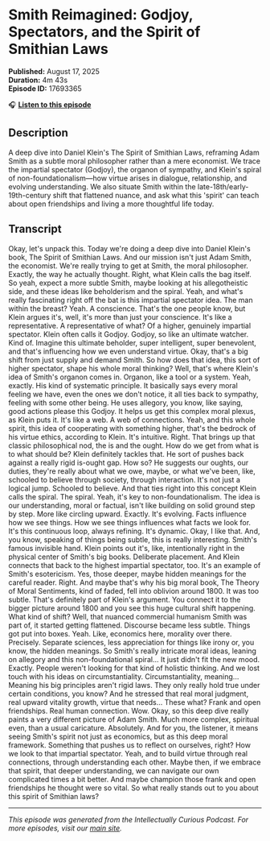 # Smith Reimagined: Godjoy, Spectators, and the Spirit of Smithian Laws

**Published:** August 17, 2025  
**Duration:** 4m 43s  
**Episode ID:** 17693365

🎧 **[Listen to this episode](https://intellectuallycurious.buzzsprout.com/2529712/episodes/17693365-smith-reimagined-godjoy-spectators-and-the-spirit-of-smithian-laws)**

## Description

A deep dive into Daniel Klein's The Spirit of Smithian Laws, reframing Adam Smith as a subtle moral philosopher rather than a mere economist. We trace the impartial spectator (Godjoy), the organon of sympathy, and Klein's spiral of non-foundationalism—how virtue arises in dialogue, relationship, and evolving understanding. We also situate Smith within the late-18th/early-19th-century shift that flattened nuance, and ask what this 'spirit' can teach about open friendships and living a more thoughtful life today.

## Transcript

Okay, let's unpack this. Today we're doing a deep dive into Daniel Klein's book, The Spirit of Smithian Laws. And our mission isn't just Adam Smith, the economist. We're really trying to get at Smith, the moral philosopher. Exactly, the way he actually thought. Right, what Klein calls the bag itself. So yeah, expect a more subtle Smith, maybe looking at his allegotheistic side, and these ideas like beholderism and the spiral. Yeah, and what's really fascinating right off the bat is this impartial spectator idea. The man within the breast? Yeah. A conscience. That's the one people know, but Klein argues it's, well, it's more than just your conscience. It's like a representative. A representative of what? Of a higher, genuinely impartial spectator. Klein often calls it Godjoy. Godjoy, so like an ultimate watcher. Kind of. Imagine this ultimate beholder, super intelligent, super benevolent, and that's influencing how we even understand virtue. Okay, that's a big shift from just supply and demand Smith. So how does that idea, this sort of higher spectator, shape his whole moral thinking? Well, that's where Klein's idea of Smith's organon comes in. Organon, like a tool or a system. Yeah, exactly. His kind of systematic principle. It basically says every moral feeling we have, even the ones we don't notice, it all ties back to sympathy, feeling with some other being. He uses allegory, you know, like saying, good actions please this Godjoy. It helps us get this complex moral plexus, as Klein puts it. It's like a web. A web of connections. Yeah, and this whole spirit, this idea of cooperating with something higher, that's the bedrock of his virtue ethics, according to Klein. It's intuitive. Right. That brings up that classic philosophical nod, the is and the ought. How do we get from what is to what should be? Klein definitely tackles that. He sort of pushes back against a really rigid is-ought gap. How so? He suggests our oughts, our duties, they're really about what we owe, maybe, or what we've been, like, schooled to believe through society, through interaction. It's not just a logical jump. Schooled to believe. And that ties right into this concept Klein calls the spiral. The spiral. Yeah, it's key to non-foundationalism. The idea is our understanding, moral or factual, isn't like building on solid ground step by step. More like circling upward. Exactly. It's evolving. Facts influence how we see things. How we see things influences what facts we look for. It's this continuous loop, always refining. It's dynamic. Okay, I like that. And, you know, speaking of things being subtle, this is really interesting. Smith's famous invisible hand. Klein points out it's, like, intentionally right in the physical center of Smith's big books. Deliberate placement. And Klein connects that back to the highest impartial spectator, too. It's an example of Smith's esotericism. Yes, those deeper, maybe hidden meanings for the careful reader. Right. And maybe that's why his big moral book, The Theory of Moral Sentiments, kind of faded, fell into oblivion around 1800. It was too subtle. That's definitely part of Klein's argument. You connect it to the bigger picture around 1800 and you see this huge cultural shift happening. What kind of shift? Well, that nuanced commercial humanism Smith was part of, it started getting flattened. Discourse became less subtle. Things got put into boxes. Yeah. Like, economics here, morality over there. Precisely. Separate sciences, less appreciation for things like irony or, you know, the hidden meanings. So Smith's really intricate moral ideas, leaning on allegory and this non-foundational spiral... It just didn't fit the new mood. Exactly. People weren't looking for that kind of holistic thinking. And we lost touch with his ideas on circumstantiality. Circumstantiality, meaning... Meaning his big principles aren't rigid laws. They only really hold true under certain conditions, you know? And he stressed that real moral judgment, real upward vitality growth, virtue that needs... These what? Frank and open friendships. Real human connection. Wow. Okay, so this deep dive really paints a very different picture of Adam Smith. Much more complex, spiritual even, than a usual caricature. Absolutely. And for you, the listener, it means seeing Smith's spirit not just as economics, but as this deep moral framework. Something that pushes us to reflect on ourselves, right? How we look to that impartial spectator. Yeah, and to build virtue through real connections, through understanding each other. Maybe then, if we embrace that spirit, that deeper understanding, we can navigate our own complicated times a bit better. And maybe champion those frank and open friendships he thought were so vital. So what really stands out to you about this spirit of Smithian laws?

---
*This episode was generated from the Intellectually Curious Podcast. For more episodes, visit our [main site](https://intellectuallycurious.buzzsprout.com).*
